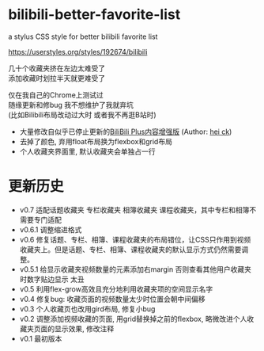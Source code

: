 # bilibili-better-favorite-list
a stylus CSS style for better bilibili favorite list

https://userstyles.org/styles/192674/bilibili

几十个收藏夹挤在左边太难受了 \
添加收藏时划拉半天就更难受了

仅在我自己的Chrome上测试过 \
随缘更新和修bug 我不想维护了我就弃坑 \
(比如Bilibili布局改动过大时 或者我不再逛B站时)

* 大量修改自似乎已停止更新的[BiliBili Plus内容增强版](https://userstyles.org/styles/161272/bilibili-plus) (Author: [hei ck](https://userstyles.org/users/402310))
* 去掉了颜色, 弃用float布局换为flexbox和grid布局
* 个人收藏夹界面里, 默认收藏夹会单独占一行

# 更新历史
* v0.7 适配话题收藏夹 专栏收藏夹 相簿收藏夹 课程收藏夹，其中专栏和相簿不需要专门适配
* v0.6.1 调整缩进格式
* v0.6 修复话题、专栏、相簿、课程收藏夹的布局错位，让CSS只作用到视频收藏夹上。但是话题、专栏、相簿、课程收藏夹的默认显示方式仍然需要调整。
* v0.5.1 给显示收藏夹视频数量的元素添加右margin 否则查看其他用户收藏夹时数字贴边显示 太丑
* v0.5 利用flex-grow高效且充分地利用收藏夹项的空间显示名字
* v0.4 修复bug: 收藏页面的视频数量太少时位置会朝中间偏移
* v0.3 个人收藏页也改用gird布局, 修复小bug
* v0.2 调整添加视频收藏的页面, 用grid替换掉之前的flexbox, 略微改进个人收藏夹页面的显示效果, 修改注释
* v0.1 最初版本
